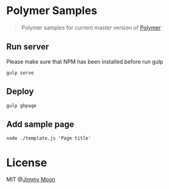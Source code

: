 # Polymer Samples

> Polymer samples for current master version of [Polymer](https://github.com/polymer/polymer)

## Run server

Please make sure that NPM has been installed before run gulp

```
gulp serve
```

## Deploy

```
gulp ghpage
```

## Add sample page

```
node ./template.js 'Page title'
```

# License

MIT @[Jimmy Moon](http://ragingwind.me)
